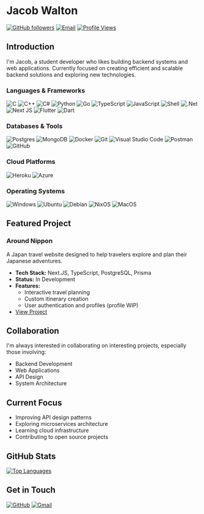 # Jacob Walton

[![GitHub followers](https://img.shields.io/github/followers/Jacob-Walton?style=social)](https://github.com/Jacob-Walton)
[![Email](https://img.shields.io/badge/Email-jacob--walton%40konpeki.co.uk-blue)](mailto:jacob-walton@konpeki.co.uk)
[![Profile Views](https://komarev.com/ghpvc/?username=Jacob-Walton&color=blueviolet)](https://github.com/Jacob-Walton)

## Introduction

I'm Jacob, a student developer who likes building backend systems and web applications. Currently focused on creating efficient and scalable backend solutions and exploring new technologies.

### Languages & Frameworks

![C](https://img.shields.io/badge/C-00599C?style=for-the-badge&logo=c&logoColor=white)
![C++](https://img.shields.io/badge/C++-00599C?style=for-the-badge&logo=c%2B%2B&logoColor=white)
![C#](https://img.shields.io/badge/C%23-%23239120.svg?style=for-the-badge&logo=c-sharp&logoColor=white)
![Python](https://img.shields.io/badge/python-3670A0?style=for-the-badge&logo=python&logoColor=ffdd54)
![Go](https://img.shields.io/badge/go-%2300ADD8.svg?style=for-the-badge&logo=go&logoColor=white)
![TypeScript](https://img.shields.io/badge/typescript-%23007ACC.svg?style=for-the-badge&logo=typescript&logoColor=white)
![JavaScript](https://img.shields.io/badge/JavaScript-F7DF1E?style=for-the-badge&logo=javascript&logoColor=black)
![Shell](https://img.shields.io/badge/Shell-121011?style=for-the-badge&logo=gnu-bash&logoColor=white)
![.Net](https://img.shields.io/badge/.NET-5C2D91?style=for-the-badge&logo=.net&logoColor=white)
![Next JS](https://img.shields.io/badge/Next-black?style=for-the-badge&logo=next.js&logoColor=white)
![Flutter](https://img.shields.io/badge/Flutter-02569B?style=for-the-badge&logo=flutter&logoColor=white)
![Dart](https://img.shields.io/badge/Dart-0175C2?style=for-the-badge&logo=dart&logoColor=white)

### Databases & Tools

![Postgres](https://img.shields.io/badge/postgres-%23316192.svg?style=for-the-badge&logo=postgresql&logoColor=white)
![MongoDB](https://img.shields.io/badge/MongoDB-%234ea94b.svg?style=for-the-badge&logo=mongodb&logoColor=white)
![Docker](https://img.shields.io/badge/docker-%230db7ed.svg?style=for-the-badge&logo=docker&logoColor=white)
![Git](https://img.shields.io/badge/git-%23F05033.svg?style=for-the-badge&logo=git&logoColor=white)
![Visual Studio Code](https://img.shields.io/badge/VS%20Code-0078d7.svg?style=for-the-badge&logo=visual-studio-code&logoColor=white)
![Postman](https://img.shields.io/badge/Postman-FF6C37?style=for-the-badge&logo=postman&logoColor=white)
![GitHub](https://img.shields.io/badge/GitHub-181717?style=for-the-badge&logo=github&logoColor=white)

### Cloud Platforms

![Heroku](https://img.shields.io/badge/Heroku-430098?style=for-the-badge&logo=heroku&logoColor=white)
![Azure](https://img.shields.io/badge/Microsoft_Azure-0089D6?style=for-the-badge&logo=microsoft-azure&logoColor=white)

### Operating Systems

![Windows](https://img.shields.io/badge/Windows-0078D6?style=for-the-badge&logo=windows&logoColor=white)
![Ubuntu](https://img.shields.io/badge/Ubuntu-E95420?style=for-the-badge&logo=ubuntu&logoColor=white)
![Debian](https://img.shields.io/badge/Debian-A81D33?style=for-the-badge&logo=debian&logoColor=white)
![NixOS](https://img.shields.io/badge/NixOS-5277C3?style=for-the-badge&logo=nixos&logoColor=white)
![MacOS](https://img.shields.io/badge/macOS-000000?style=for-the-badge&logo=apple&logoColor=white)

## Featured Project

### Around Nippon

A Japan travel website designed to help travelers explore and plan their Japanese adventures.

- **Tech Stack:** Next.JS, TypeScript, PostgreSQL, Prisma
- **Status:** In Development
- **Features:**
  - Interactive travel planning
  - Custom itinerary creation
  - User authentication and profiles (profile WIP)
- [View Project](https://github.com/Jacob-Walton/around-nippon)

## Collaboration

I'm always interested in collaborating on interesting projects, especially those involving:

- Backend Development
- Web Applications
- API Design
- System Architecture

## Current Focus

- Improving API design patterns
- Exploring microservices architecture
- Learning cloud infrastructure
- Contributing to open source projects

## GitHub Stats

[![Top Languages](https://github-readme-stats.vercel.app/api/top-langs/?username=Jacob-Walton&layout=compact&theme=radical&hide_border=true)](https://github.com/Jacob-Walton)

## Get in Touch

[![GitHub](https://img.shields.io/badge/github-%23121011.svg?style=for-the-badge&logo=github&logoColor=white)](https://github.com/Jacob-Walton)
[![Gmail](https://img.shields.io/badge/Email-D14836?style=for-the-badge&logo=gmail&logoColor=white)](mailto:jacob-walton@konpeki.co.uk)
